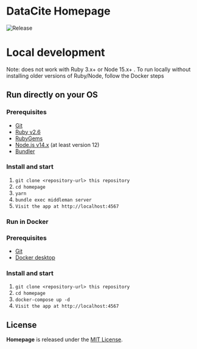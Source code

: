 # DataCite Homepage

![Release](https://github.com/datacite/homepage/workflows/Release/badge.svg)

# Local development

Note: does not work with Ruby 3.x+ or Node 15.x+ . To run locally without installing older versions of Ruby/Node, follow the Docker steps

## Run directly on your OS

### Prerequisites
- [Git](https://git-scm.com/book/en/v2/Getting-Started-Installing-Git)
- [Ruby v2.6](https://www.ruby-lang.org/en/)
- [RubyGems](https://rubygems.org/)
- [Node.js v14.x](https://nodejs.org/en/) (at least version 12)
- [Bundler](https://bundler.io/)

### Install and start
1. `git clone <repository-url> this repository`
2. `cd homepage`
3. `yarn`
4. `bundle exec middleman server`
5. `Visit the app at http://localhost:4567`

### Run in Docker

### Prerequisites
- [Git](https://git-scm.com/book/en/v2/Getting-Started-Installing-Git)
- [Docker desktop](https://www.docker.com/products/docker-desktop/)

### Install and start
1. `git clone <repository-url> this repository`
2. `cd homepage`
3. `docker-compose up -d`
5. `Visit the app at http://localhost:4567`

## License

**Homepage** is released under the [MIT License](https://github.com/datacite/homepage/blob/master/LICENSE.md).
